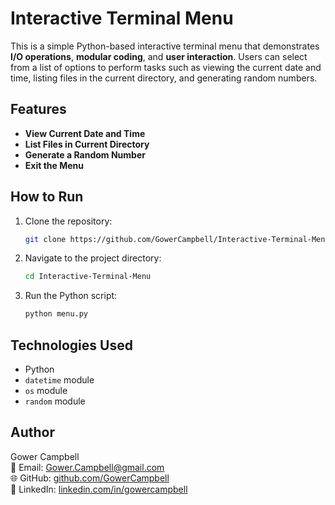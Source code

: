 # Interactive Terminal Menu

This is a simple Python-based interactive terminal menu that demonstrates **I/O operations**, **modular coding**, and **user interaction**. Users can select from a list of options to perform tasks such as viewing the current date and time, listing files in the current directory, and generating random numbers.

## Features
- **View Current Date and Time**
- **List Files in Current Directory**
- **Generate a Random Number**
- **Exit the Menu**

## How to Run
1. Clone the repository:
   ```zsh
   git clone https://github.com/GowerCampbell/Interactive-Terminal-Menu.git
   ```
2. Navigate to the project directory:
   ```zsh
   cd Interactive-Terminal-Menu
   ```
3. Run the Python script:
   ```zsh
   python menu.py
   ```

## Technologies Used
 - Python
- `datetime` module
- `os` module
- `random` module

## Author
Gower Campbell  
📧 Email: Gower.Campbell@gmail.com  
🌐 GitHub: [github.com/GowerCampbell](https://github.com/GowerCampbell)  
🔗 LinkedIn: [linkedin.com/in/gowercampbell](https://www.linkedin.com/in/gowercampbell)
```
